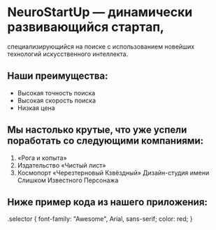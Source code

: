 # NeuroStartUp — динамически развивающийся стартап,
специализирующийся на поиске с использованием новейших технологий искусственного интеллекта. 

## Наши преимущества: 
- Высокая точность поиска 
- Высокая скорость поиска 
- Низкая цена 

## Мы настолько крутые, что уже успели поработать со следующими компаниями: 

1. «Рога и копыта» 
2. Издательство «Чиcтый лист»
3.  Космопорт «Черезтерновый Кзвёздный» Дизайн-студия имени Слишком Известного Персонажа 

## Ниже пример кода из нашего приложения:

.selector {
  font-family: "Awesome", Arial, sans-serif;
  color: red;
}